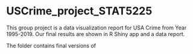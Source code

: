 # USCrime_project_STAT5225

This group project is a data visualization report for USA Crime from Year 1995-2019. Our final results are shown in R Shiny app and a data report.

The folder contains final versions of 
